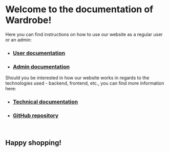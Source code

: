 # Welcome to the documentation of Wardrobe!

Here you can find instructions on how to use our website as a regular user or an admin:
- ### [User documentation](User%20documentation/User.md)
- ### [Admin documentation](Admin%20documentation/Admin.md)

Should you be interested in how our website works in regards to the technologies used - backend, frontend, etc., 
you can find more information here:

- ### [Technical documentation](Technical%20documentation/Basic_Structure_of_the_Project.md)
- ### [GitHub repository](https://github.com/conquerors-online-store-education-task/wardrobe)
<br>

## Happy shopping!
